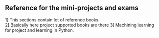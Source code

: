 ## Reference for the mini-projects and exams

1] This sections contain lot of reference books.<br>
2] Basically here project supported books are there 
3] Machining learning for project and learning in Python.

